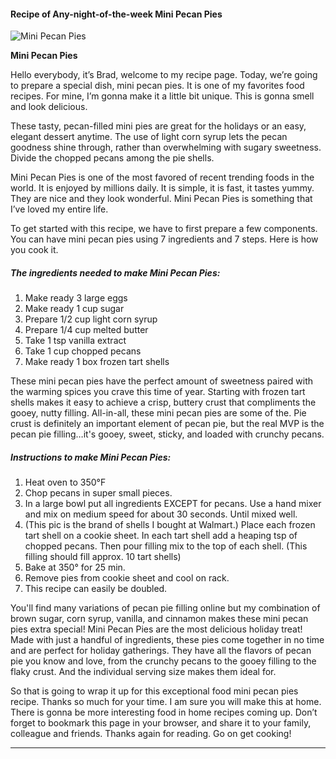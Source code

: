             

#### Recipe of Any-night-of-the-week Mini Pecan Pies

![Mini Pecan Pies](https://img-global.cpcdn.com/recipes/5232431807332352/751x532cq70/mini-pecan-pies-recipe-main-photo.jpg)

**Mini Pecan Pies**

Hello everybody, it’s Brad, welcome to my recipe page. Today, we’re going to prepare a special dish, mini pecan pies. It is one of my favorites food recipes. For mine, I’m gonna make it a little bit unique. This is gonna smell and look delicious.

These tasty, pecan-filled mini pies are great for the holidays or an easy, elegant dessert anytime. The use of light corn syrup lets the pecan goodness shine through, rather than overwhelming with sugary sweetness. Divide the chopped pecans among the pie shells.

Mini Pecan Pies is one of the most favored of recent trending foods in the world. It is enjoyed by millions daily. It is simple, it is fast, it tastes yummy. They are nice and they look wonderful. Mini Pecan Pies is something that I’ve loved my entire life.

To get started with this recipe, we have to first prepare a few components. You can have mini pecan pies using 7 ingredients and 7 steps. Here is how you cook it.

##### The ingredients needed to make Mini Pecan Pies:

1.  Make ready 3 large eggs
2.  Make ready 1 cup sugar
3.  Prepare 1/2 cup light corn syrup
4.  Prepare 1/4 cup melted butter
5.  Take 1 tsp vanilla extract
6.  Take 1 cup chopped pecans
7.  Make ready 1 box frozen tart shells

These mini pecan pies have the perfect amount of sweetness paired with the warming spices you crave this time of year. Starting with frozen tart shells makes it easy to achieve a crisp, buttery crust that compliments the gooey, nutty filling. All-in-all, these mini pecan pies are some of the. Pie crust is definitely an important element of pecan pie, but the real MVP is the pecan pie filling…it's gooey, sweet, sticky, and loaded with crunchy pecans.

##### Instructions to make Mini Pecan Pies:

1.  Heat oven to 350°F
2.  Chop pecans in super small pieces.
3.  In a large bowl put all ingredients EXCEPT for pecans. Use a hand mixer and mix on medium speed for about 30 seconds. Until mixed well.
4.  (This pic is the brand of shells I bought at Walmart.) Place each frozen tart shell on a cookie sheet. In each tart shell add a heaping tsp of chopped pecans. Then pour filling mix to the top of each shell. (This filling should fill approx. 10 tart shells)
5.  Bake at 350° for 25 min.
6.  Remove pies from cookie sheet and cool on rack.
7.  This recipe can easily be doubled.

You'll find many variations of pecan pie filling online but my combination of brown sugar, corn syrup, vanilla, and cinnamon makes these mini pecan pies extra special! Mini Pecan Pies are the most delicious holiday treat! Made with just a handful of ingredients, these pies come together in no time and are perfect for holiday gatherings. They have all the flavors of pecan pie you know and love, from the crunchy pecans to the gooey filling to the flaky crust. And the individual serving size makes them ideal for.

So that is going to wrap it up for this exceptional food mini pecan pies recipe. Thanks so much for your time. I am sure you will make this at home. There is gonna be more interesting food in home recipes coming up. Don’t forget to bookmark this page in your browser, and share it to your family, colleague and friends. Thanks again for reading. Go on get cooking!

* * *